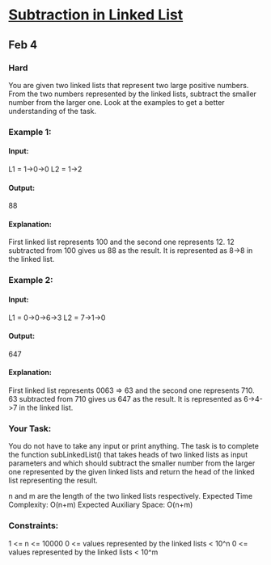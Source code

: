 # [Subtraction in Linked List](https://www.geeksforgeeks.org/problems/subtraction-in-linked-list/1)
## Feb 4
### Hard

You are given two linked lists that represent two large positive numbers. From the two numbers represented by the linked lists, subtract the smaller number from the larger one. Look at the examples to get a better understanding of the task.

### Example 1:

#### Input:
L1 = 1->0->0
L2 = 1->2

#### Output: 
88

#### Explanation:  
First linked list represents 100 and the second one represents 12. 12 subtracted from 100 gives us 88 as the result. It is represented as 8->8 in the linked list.

### Example 2:

#### Input:
L1 = 0->0->6->3
L2 = 7->1->0

#### Output:
647

#### Explanation: 
First linked list represents 0063 => 63 and the second one represents 710. 63 subtracted from 710 gives us 647 as the result. It is represented as 6->4->7 in the linked list.

### Your Task:
You do not have to take any input or print anything. The task is to complete the function subLinkedList() that takes heads of two linked lists as input parameters and which should subtract the smaller number from the larger one represented by the given linked lists and return the head of the linked list representing the result.

n and m are the length of the two linked lists respectively.
Expected Time Complexity:  O(n+m)
Expected Auxiliary Space: O(n+m)

### Constraints:
1 <= n <= 10000
0 <= values represented by the linked lists < 10^n
0 <= values represented by the linked lists < 10^m
